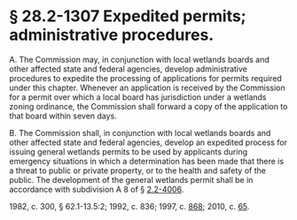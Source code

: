 # § 28.2-1307 Expedited permits; administrative procedures.

<p>A. The Commission may, in conjunction with local wetlands boards and other affected state and federal agencies, develop administrative procedures to expedite the processing of applications for permits required under this chapter. Whenever an application is received by the Commission for a permit over which a local board has jurisdiction under a wetlands zoning ordinance, the Commission shall forward a copy of the application to that board within seven days.</p><p>B. The Commission shall, in conjunction with local wetlands boards and other affected state and federal agencies, develop an expedited process for issuing general wetlands permits to be used by applicants during emergency situations in which a determination has been made that there is a threat to public or private property, or to the health and safety of the public. The development of the general wetlands permit shall be in accordance with subdivision A 8 of § <a href='http://law.lis.virginia.gov/vacode/2.2-4006/'>2.2-4006</a>.</p><p>1982, c. 300, § 62.1-13.5:2; 1992, c. 836; 1997, c. <a href='http://lis.virginia.gov/cgi-bin/legp604.exe?971+ful+CHAP0868'>868</a>; 2010, c. <a href='http://lis.virginia.gov/cgi-bin/legp604.exe?101+ful+CHAP0065'>65</a>.</p>